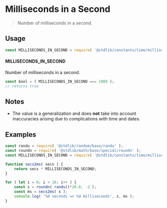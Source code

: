 <!--

@license Apache-2.0

Copyright (c) 2018 The Stdlib Authors.

Licensed under the Apache License, Version 2.0 (the "License");
you may not use this file except in compliance with the License.
You may obtain a copy of the License at

   http://www.apache.org/licenses/LICENSE-2.0

Unless required by applicable law or agreed to in writing, software
distributed under the License is distributed on an "AS IS" BASIS,
WITHOUT WARRANTIES OR CONDITIONS OF ANY KIND, either express or implied.
See the License for the specific language governing permissions and
limitations under the License.

-->

# Milliseconds in a Second

> Number of milliseconds in a second.

<section class="usage">

## Usage

```javascript
const MILLISECONDS_IN_SECOND = require( '@stdlib/constants/time/milliseconds-in-second' );
```

#### MILLISECONDS_IN_SECOND

Number of milliseconds in a second.

```javascript
const bool = ( MILLISECONDS_IN_SECOND === 1000 );
// returns true
```

</section>

<!-- /.usage -->

<section class="notes">

## Notes

-   The value is a generalization and does **not** take into account inaccuracies arising due to complications with time and dates. 

</section>

<!-- /.notes -->

<section class="examples">

## Examples

<!-- eslint no-undef: "error" -->

```javascript
const randu = require( '@stdlib/random/base/randu' );
const roundn = require( '@stdlib/math/base/special/roundn' );
const MILLISECONDS_IN_SECOND = require( '@stdlib/constants/time/milliseconds-in-second' );

function secs2ms( secs ) {
    return secs * MILLISECONDS_IN_SECOND;
}

for ( let i = 0; i < 10; i++ ) {
    const s = roundn( randu()*20.0, -2 );
    const ms = secs2ms( s );
    console.log( '%d seconds => %d milliseconds', s, ms );
}
```

</section>

<!-- /.examples -->

<!-- Section for related `stdlib` packages. Do not manually edit this section, as it is automatically populated. -->

<section class="related">

</section>

<!-- /.related -->

<!-- Section for all links. Make sure to keep an empty line after the `section` element and another before the `/section` close. -->

<section class="links">

</section>

<!-- /.links -->
